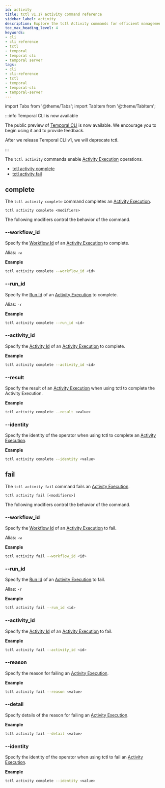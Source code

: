 ```yaml
---
id: activity
title: tctl v1.17 activity command reference
sidebar_label: activity
description: Explore the tctl Activity commands for efficient management of Activity Executions. Complete or fail Activity Executions in your Workflows.
toc_max_heading_level: 4
keywords:
- cli
- cli reference
- tctl
- temporal
- temporal cli
- temporal server
tags:
- cli
- cli-reference
- tctl
- temporal
- temporal-cli
- temporal-server
---
```


<!-- THIS FILE IS GENERATED. DO NOT EDIT THIS FILE DIRECTLY -->

import Tabs from '@theme/Tabs';
import TabItem from '@theme/TabItem';


:::info Temporal CLI is now available

The public preview of [Temporal CLI](/cli) is now available.
We encourage you to begin using it and to provide feedback.

After we release Temporal CLI v1, we will deprecate tctl.

:::

The `tctl activity` commands enable [Activity Execution](/activities#activity-execution) operations.

- [tctl activity complete](#complete)
- [tctl activity fail](#fail)

## complete

The `tctl activity complete` command completes an [Activity Execution](/activities#activity-execution).

`tctl activity complete <modifiers>`

The following modifiers control the behavior of the command.

### --workflow_id

Specify the [Workflow Id](/workflows#workflow-id) of an [Activity Execution](/activities#activity-execution) to complete.

Alias: `-w`

**Example**

```bash
tctl activity complete --workflow_id <id>
```

### --run_id

Specify the [Run Id](/workflows#run-id) of an [Activity Execution](/activities#activity-execution) to complete.

Alias: `-r`

**Example**

```bash
tctl activity complete --run_id <id>
```

### --activity_id

Specify the [Activity Id](/activities#activity-id) of an [Activity Execution](/activities#activity-execution) to complete.

**Example**

```bash
tctl activity complete --activity_id <id>
```

### --result

Specify the result of an [Activity Execution](/activities#activity-execution) when using tctl to complete the Activity Execution.

**Example**

```bash
tctl activity complete --result <value>
```

### --identity

Specify the identity of the operator when using tctl to complete an [Activity Execution](/activities#activity-execution).

**Example**

```bash
tctl activity complete --identity <value>
```

## fail

The `tctl activity fail` command fails an [Activity Execution](/activities#activity-execution).

`tctl activity fail [<modifiers>]`

The following modifiers control the behavior of the command.

### --workflow_id

Specify the [Workflow Id](/workflows#workflow-id) of an [Activity Execution](/activities#activity-execution) to fail.

Alias: `-w`

**Example**

```bash
tctl activity fail --workflow_id <id>
```

### --run_id

Specify the [Run Id](/workflows#run-id) of an [Activity Execution](/activities#activity-execution) to fail.

Alias: `-r`

**Example**

```bash
tctl activity fail --run_id <id>
```

### --activity_id

Specify the [Activity Id](/activities#activity-id) of an [Activity Execution](/activities#activity-execution) to fail.

**Example**

```bash
tctl activity fail --activity_id <id>
```

### --reason

Specify the reason for failing an [Activity Execution](/activities#activity-execution).

**Example**

```bash
tctl activity fail --reason <value>
```

### --detail

Specify details of the reason for failing an [Activity Execution](/activities#activity-execution).

**Example**

```bash
tctl activity fail --detail <value>
```

### --identity

Specify the identity of the operator when using tctl to fail an [Activity Execution](/activities#activity-execution).

**Example**

```bash
tctl activity complete --identity <value>
```

